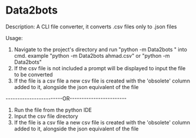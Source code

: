 # Data2bots

Description: A CLI file converter, it converts .csv files only to .json files

Usage:
1. Navigate to the project's directory and run "python -m Data2bots <the csv file to be read>" into cmd. example "python -m Data2bots ahmad.csv" or "python -m Data2bots"
2. If the csv file is not included a prompt will be displayed to input the file to be converted
3. If the file is a csv file a new csv file is created with the 'obsolete' column added to it, alongside the json equivalent of the file

------------------------OR------------------------
1. Run the file from the python IDE
2. Input the csv file directory
3. If the file is a csv file a new csv file is created with the 'obsolete' column added to it, alongside the json equivalent of the file